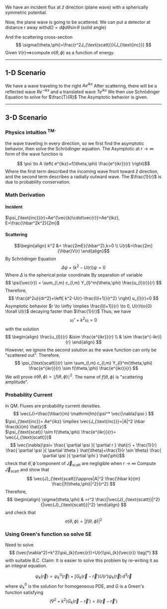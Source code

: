 We have an incident flux at $\hat{z}$ direction (plane wave) with a spherically symmetric potential.

Now, the plane wave is going to be scattered. We can put a detector at distance $r$ away with$d \Omega=d\phi d\theta \sin \theta$ (solid angle) 

And the scattering cross-section  
$$
\sigma(\theta,\phi)=\frac{r^2J_{\text{scatt}}}{J_{\text{inc}}}
$$
Given $V(r) \implies$compute $\sigma(\theta, \phi)$ as a function of energy.

----------------------------------------------
## 1-D Scenario 
We have a wave traveling to the right $Ae^{ikx}$ 
After scattering, there will be a reflected wave $R e^{-ikx}$ 
and a translated wave $Te^{ikx}$ 
We then use Schrödinger Equation to solve for $\frac{T}{R}$
The Asymptotic behavior is given.
______________________________________________
## 3-D Scenario
### Physics intuition <sup>TM</sup>`
the wave traveling in every direction, so we first find the asymptotic behavior, then solve the Schrödinger equation. 
The Asymptotic at $r\to \infty$ form of the wave function is 

$$ \psi \to A \left( e^{ikz}+f(\theta,\phi) \frac{e^{ikr}}{r} \right)$$
Where the first term described the incoming wave front toward $\hat{z}$ direction, and the second term describes a radially outward wave. The $\frac{1}{r}$ is due to probability conservation.
### Math Derivation 
#### Incident
$\psi_{\text{inc}}(r)=Ae^{\vec{k}\cdot\vec{r}}=Ae^{ikz}, E=\frac{\hbar^2k^2}{2m}$  
#### Scattering
$$\begin{align}
k^2 &= \frac{2mE}{\hbar^2},k>0 \\
U(r)&=\frac{2m}{\hbar}V(r)
\end{align}$$
By Schrödinger Equation 
$$
\Delta \psi+(k^2 -U(r))\psi=0
$$
Where $\Delta$ is the spherical polar coordinate
By separation of variable 
$$
\psi(\vec{r}) = \sum_{l,m} c_{l,m} Y_{l}^m(\theta,\phi) \frac{u_{l}(r)}{r}
$$
Therefore,
$$
\frac{d^2u}{dr^2}+\left[ k^2-U(r)-\frac{l(l+1)}{r^2} \right] u_{l}(r)=0
$$
Asymptotic behavior $r \to \infty \implies \frac{l(l+1)}{r} \to 0, U(r)\to{0} \forall U(r)$ decaying faster than $\frac{1}{r}$
Thus, we have  
$$
u_{l}'' + k^2u_{l}=0
$$
with the solution
$$
\begin{align}
\frac{u_{l}}{r} &\sim \frac{e^{ikr}}{r} \\
& \sim \frac{e^{-ikr}}{r} 
\end{align}
$$
However, we ignore the second solution as the wave function can only be "scattered out".
Therefore,
$$
\psi_{\text{scatt}}(r) \sim \sum_{l,m} c_{l,m} Y_{l}^m(\theta,\phi) \frac{e^{ikr}}{r} \sim f(\theta,\phi) \frac{e^{ikr}}{r}
$$
We will prove $\sigma(\theta,\phi) = \mid f(\theta,\phi)\mid ^2$. The name of $f(\theta,\phi)$ is "scattering amplitude".
### Probability Current
In QM.  Fluxes are probability current densities.
$$
\vec{J}=\frac{\hbar}{m} \mathrm{Im}(\psi^* \vec{\nabla}\psi )
$$
$\psi_{\text{inc}}= Ae^{ikz} \implies \vec{J_{\text{inc}}}=|A|^2 \hbar \frac{k}{m} \hat{z}$  
$\psi_{\text{scat}} \sim f(\theta,\phi) \frac{e^{ikr}}{r}= \vec{J_{\text{scatt}}}$
$$
\vec{\nabla}\psi= \frac{ \partial \psi }{ \partial r } \hat{r} + \frac{1}{r} \frac{ \partial \psi }{ \partial \theta } \hat{\theta}+\frac{1}{r \sin \theta} \frac{ \partial \psi }{ \partial \phi } \hat{\phi}$$
check that $\hat{\theta},\hat{\phi}$ component of $\vec{J}_{\text{scatt}}$ are negligible when $r\to \infty$ 
Compute $\vec{J}_{\text{scatt}}$ and show that 
$$
\vec{J}_{\text{scatt}}\approx|A|^2 \frac{\hbar k}{m} \frac{|f(\theta,\phi)|^2}{r^2}
$$
Therefore,
$$
\begin{align}
\sigma(\theta,\phi) & =r^2 \frac{|\vec{J}_{\text{scatt}}|^2}{|\vec{J}_{\text{scatt}}|^2}
\end{align}
$$
and check that 
$$
\sigma(\theta,\phi)=|f(\theta,\phi)|^2
$$
### Using Green's function so solve SE
Need to solve
$$
(\vec{\nabla^2}+k^2)\psi_{k}(\vec{r})=U(r)\psi_{k}(\vec{r}) \tag{*}
$$
with suitable B.C. 
Claim: It is easier to solve this problem by re-writing it as an integral equation.

$$
\psi_{k}(\vec{r})=\psi_{k}^0(\vec{r})+ \int G_{k}(\vec{r}-\vec{r}')U(r')\psi_{k}(\vec{r}) \, d^3\vec{r} \tag{**}
$$ where $\psi_{k}^0$ is the solution for homogeneous PDE, and $G$ is a Green's function satisfying 
$$
(\nabla^2+k^2)G_{k}(\vec{r}-\vec{r}') = \delta(\vec{r}-\vec{r}')
$$

